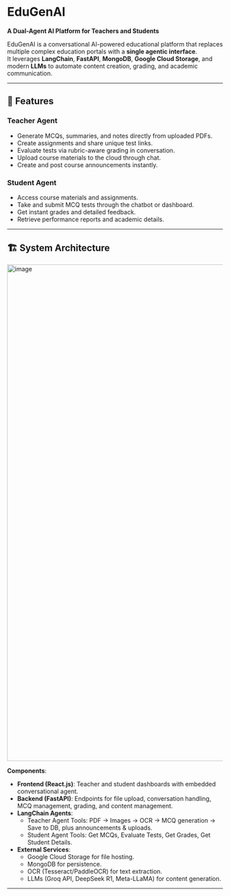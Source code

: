 # EduGenAI  
**A Dual-Agent AI Platform for Teachers and Students**  

EduGenAI is a conversational AI-powered educational platform that replaces multiple complex education portals with a **single agentic interface**.  
It leverages **LangChain**, **FastAPI**, **MongoDB**, **Google Cloud Storage**, and modern **LLMs** to automate content creation, grading, and academic communication.  

---

## 🚀 Features  

### Teacher Agent  
- Generate MCQs, summaries, and notes directly from uploaded PDFs.  
- Create assignments and share unique test links.  
- Evaluate tests via rubric-aware grading in conversation.  
- Upload course materials to the cloud through chat.  
- Create and post course announcements instantly.  

### Student Agent  
- Access course materials and assignments.  
- Take and submit MCQ tests through the chatbot or dashboard.  
- Get instant grades and detailed feedback.  
- Retrieve performance reports and academic details.  

---

## 🏗 System Architecture  

<img width="1750" height="1160" alt="image" src="https://github.com/user-attachments/assets/bbe02f9e-786c-4b96-a381-29cb2af55504" />


**Components**:  
- **Frontend (React.js)**: Teacher and student dashboards with embedded conversational agent.  
- **Backend (FastAPI)**: Endpoints for file upload, conversation handling, MCQ management, grading, and content management.  
- **LangChain Agents**:  
  - Teacher Agent Tools: PDF → Images → OCR → MCQ generation → Save to DB, plus announcements & uploads.  
  - Student Agent Tools: Get MCQs, Evaluate Tests, Get Grades, Get Student Details.  
- **External Services**:  
  - Google Cloud Storage for file hosting.  
  - MongoDB for persistence.  
  - OCR (Tesseract/PaddleOCR) for text extraction.  
  - LLMs (Groq API, DeepSeek R1, Meta-LLaMA) for content generation.  

---

